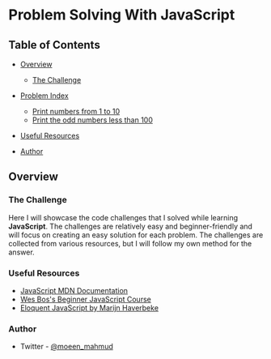 # Problem Solving With JavaScript

## Table of Contents

- [Overview](#overview)

  - [The Challenge](#the-challenge)

- [Problem Index](#problems)

  - [Print numbers from 1 to 10](./problem-1.js)
  - [Print the odd numbers less than 100](./problem-2.js)

- [Useful Resources](#useful-resources)
- [Author](#author)

## Overview

### The Challenge

Here I will showcase the code challenges that I solved while learning **JavaScript**. The challenges are relatively easy and beginner-friendly and will focus on creating an easy solution for each problem. The challenges are collected from various resources, but I will follow my own method for the answer.

### Useful Resources

- [JavaScript MDN Documentation](https://developer.mozilla.org/en-US/docs/Web/JavaScript)
- [Wes Bos's Beginner JavaScript Course](https://beginnerjavascript.com/)
- [Eloquent JavaScript by Marijn Haverbeke](https://eloquentjavascript.net/)

### Author

- Twitter - [@moeen_mahmud](https://twitter.com/home)
